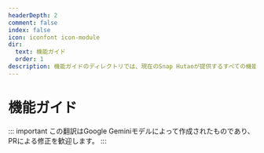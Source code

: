 ```yaml
---
headerDepth: 2
comment: false
index: false
icon: iconfont icon-module
dir:
  text: 機能ガイド
  order: 1
description: 機能ガイドのディレクトリでは、現在のSnap Hutaoが提供するすべての機能のディレクトリを見つけ、必要に応じて対応する機能ドキュメントを参照できます。
---
```


# 機能ガイド

::: important
この翻訳はGoogle Geminiモデルによって作成されたものであり、PRによる修正を歓迎します。
:::

<Catalog />
